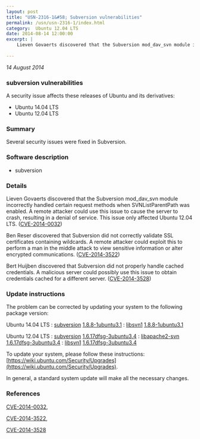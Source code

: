 ```yaml
---
layout: post
title: "USN-2316-1&#58; Subversion vulnerabilities"
permalink: /usn/usn-2316-1/index.html
category:  Ubuntu 12.04 LTS
date: 2014-08-14 12:00:00
excerpt: |
    Lieven Govaerts discovered that the Subversion mod_dav_svn module incorrectly handled certain request methods when SVNListParentPath was enabled. A remote attacker could use this issue to cause the server to crash, resulting in a denial of service. This issue only affected Ubuntu 12.04 LTS. ([CVE-2014-0032](http://people.ubuntu.com/~ubuntu-security/cve/CVE-2014-0032))
    
--- 
```

 
 

*14 August 2014*

### subversion vulnerabilities

A security issue affects these releases of Ubuntu and its derivatives:

* Ubuntu 14.04 LTS
* Ubuntu 12.04 LTS

### Summary

Several security issues were fixed in Subversion. 

### Software description

* subversion 

### Details

Lieven Govaerts discovered that the Subversion mod_dav_svn module incorrectly handled certain request methods when SVNListParentPath was enabled. A remote attacker could use this issue to cause the server to crash, resulting in a denial of service. This issue only affected Ubuntu 12.04 LTS. ([CVE-2014-0032](http://people.ubuntu.com/~ubuntu-security/cve/CVE-2014-0032))

Ben Reser discovered that Subversion did not correctly validate SSL certificates containing wildcards. A remote attacker could exploit this to perform a man in the middle attack to view sensitive information or alter encrypted communications. ([CVE-2014-3522](http://people.ubuntu.com/~ubuntu-security/cve/CVE-2014-3522))

Bert Huijben discovered that Subversion did not properly handle cached credentials. A malicious server could possibly use this issue to obtain credentials cached for a different server. ([CVE-2014-3528](http://people.ubuntu.com/~ubuntu-security/cve/CVE-2014-3528)) 

### Update instructions

The problem can be corrected by updating your system to the following package version:

Ubuntu 14.04 LTS
 : [subversion](https://launchpad.net/ubuntu/+source/subversion) <span> [1.8.8-1ubuntu3.1](https://launchpad.net/ubuntu/+source/subversion/1.8.8-1ubuntu3.1) </span> 
 : [libsvn1](https://launchpad.net/ubuntu/+source/subversion) <span> [1.8.8-1ubuntu3.1](https://launchpad.net/ubuntu/+source/subversion/1.8.8-1ubuntu3.1) </span> 

Ubuntu 12.04 LTS
 : [subversion](https://launchpad.net/ubuntu/+source/subversion) <span> [1.6.17dfsg-3ubuntu3.4](https://launchpad.net/ubuntu/+source/subversion/1.6.17dfsg-3ubuntu3.4) </span> 
 : [libapache2-svn](https://launchpad.net/ubuntu/+source/subversion) <span> [1.6.17dfsg-3ubuntu3.4](https://launchpad.net/ubuntu/+source/subversion/1.6.17dfsg-3ubuntu3.4) </span> 
 : [libsvn1](https://launchpad.net/ubuntu/+source/subversion) <span> [1.6.17dfsg-3ubuntu3.4](https://launchpad.net/ubuntu/+source/subversion/1.6.17dfsg-3ubuntu3.4) </span> 

To update your system, please follow these instructions: [https://wiki.ubuntu.com/Security/Upgrades](https://wiki.ubuntu.com/Security/Upgrades).

In general, a standard system update will make all the necessary changes. 

### References

 
 [CVE-2014-0032](http://people.ubuntu.com/~ubuntu-security/cve/CVE-2014-0032), 

 [CVE-2014-3522](http://people.ubuntu.com/~ubuntu-security/cve/CVE-2014-3522), 

 [CVE-2014-3528](http://people.ubuntu.com/~ubuntu-security/cve/CVE-2014-3528)
 

